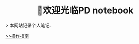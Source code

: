 <h1 style="text-align: center; font-weight: bold;">🎉欢迎光临PD notebook</h1>
> 本网站记录个人笔记.

[>>操作指南](guide)